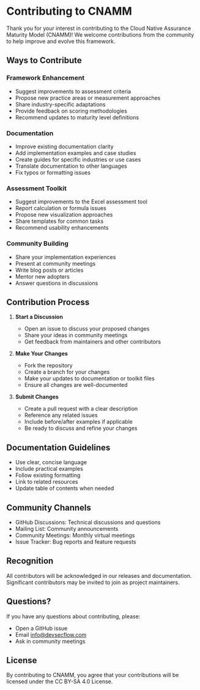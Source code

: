# Contributing to CNAMM

Thank you for your interest in contributing to the Cloud Native Assurance Maturity Model (CNAMM)! We welcome contributions from the community to help improve and evolve this framework.

## Ways to Contribute

### Framework Enhancement

- Suggest improvements to assessment criteria
- Propose new practice areas or measurement approaches
- Share industry-specific adaptations
- Provide feedback on scoring methodologies
- Recommend updates to maturity level definitions

### Documentation

- Improve existing documentation clarity
- Add implementation examples and case studies
- Create guides for specific industries or use cases
- Translate documentation to other languages
- Fix typos or formatting issues

### Assessment Toolkit

- Suggest improvements to the Excel assessment tool
- Report calculation or formula issues
- Propose new visualization approaches
- Share templates for common tasks
- Recommend usability enhancements

### Community Building

- Share your implementation experiences
- Present at community meetings
- Write blog posts or articles
- Mentor new adopters
- Answer questions in discussions

## Contribution Process

1. **Start a Discussion**
   - Open an issue to discuss your proposed changes
   - Share your ideas in community meetings
   - Get feedback from maintainers and other contributors

2. **Make Your Changes**
   - Fork the repository
   - Create a branch for your changes
   - Make your updates to documentation or toolkit files
   - Ensure all changes are well-documented

3. **Submit Changes**
   - Create a pull request with a clear description
   - Reference any related issues
   - Include before/after examples if applicable
   - Be ready to discuss and refine your changes

## Documentation Guidelines

- Use clear, concise language
- Include practical examples
- Follow existing formatting
- Link to related resources
- Update table of contents when needed

## Community Channels

- GitHub Discussions: Technical discussions and questions
- Mailing List: Community announcements
- Community Meetings: Monthly virtual meetings
- Issue Tracker: Bug reports and feature requests

## Recognition

All contributors will be acknowledged in our releases and documentation. Significant contributors may be invited to join as project maintainers.

## Questions?

If you have any questions about contributing, please:

- Open a GitHub issue
- Email <info@devsecflow.com>
- Ask in community meetings

## License

By contributing to CNAMM, you agree that your contributions will be licensed under the CC BY-SA 4.0 License.
